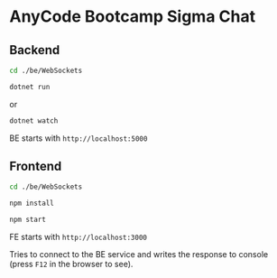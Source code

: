 # AnyCode Bootcamp Sigma Chat

## Backend

```sh
cd ./be/WebSockets
```

```sh
dotnet run
```

or

```sh
dotnet watch
```

BE starts with `http://localhost:5000`

## Frontend

```sh
cd ./be/WebSockets
```

```sh
npm install
```

```sh
npm start
```

FE starts with `http://localhost:3000`

Tries to connect to the BE service and writes the response to console (press `F12` in the browser to see).
